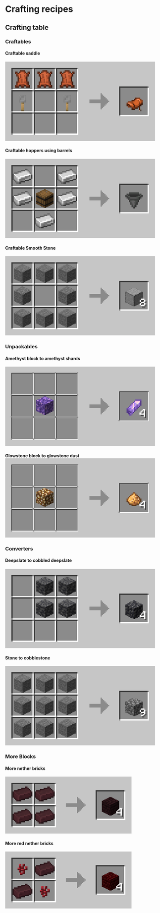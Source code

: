 # Crafting recipes

## Crafting table

### Craftables

#### Craftable saddle

<!-- TODO: Create image -->
![Craftable saddle](images/crafting_table/craftables/saddle.png)

#### Craftable hoppers using barrels

<!-- TODO: Create image -->
![Craftable hoppers using barrels](images/crafting_table/craftables/hopper.png)

#### Craftable Smooth Stone

<!-- TODO: Create image -->
![Craftable Smooth Stone](images/crafting_table/craftables/smooth_stone.png)

### Unpackables

#### Amethyst block to amethyst shards

![Amethyst block to amethyst shards](images/crafting_table/unpackables/amethyst_shard.png)

#### Glowstone block to glowstone dust ![Glowstone block to glowstone dust](images/crafting_table/unpackables/glowstone_dust.png)

### Converters

#### Deepslate to cobbled deepslate

<!-- TODO: Create image -->
![Deepslate to cobbled deepslate](images/crafting_table/converters/cobbled_deepslate.png)

#### Stone to cobblestone

<!-- TODO: Create image -->
![Stone to cobblestone](images/crafting_table/converters/cobblestone.png)

### More Blocks

#### More nether bricks

<!-- TODO: Create image -->
![More nether bricks](images/crafting_table/more_blocks/nether_bricks.png)

#### More red nether bricks

<!-- TODO: Create image -->
![More red nether bricks](images/crafting_table/more_blocks/red_nether_bricks.png)
